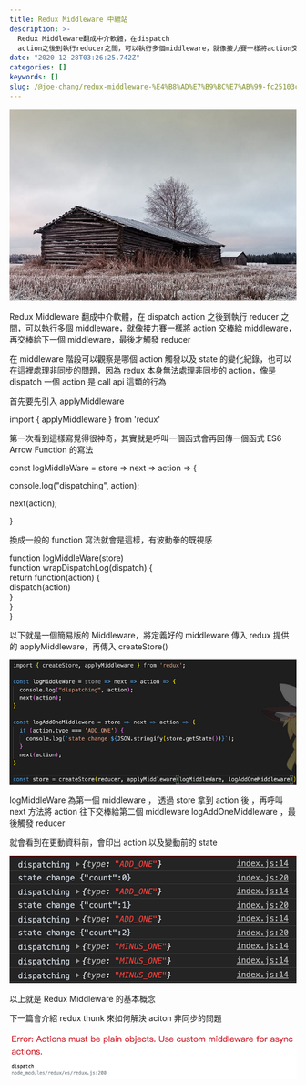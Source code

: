 ```yaml
---
title: Redux Middleware 中繼站
description: >-
  Redux Middleware翻成中介軟體，在dispatch
  action之後到執行reducer之間，可以執行多個middleware，就像接力賽一樣將action交棒給middleware，再交棒給下一個middleware，最後才觸發reducer
date: "2020-12-28T03:26:25.742Z"
categories: []
keywords: []
slug: /@joe-chang/redux-middleware-%E4%B8%AD%E7%B9%BC%E7%AB%99-fc25103c8e2f
---
```


![](/img/1__2NpcgH9dWVbYWX0GJO____fQ.jpeg)

Redux Middleware 翻成中介軟體，在 dispatch action 之後到執行 reducer 之間，可以執行多個 middleware，就像接力賽一樣將 action 交棒給 middleware，再交棒給下一個 middleware，最後才觸發 reducer

在 middleware 階段可以觀察是哪個 action 觸發以及 state 的變化紀錄，也可以在這裡處理非同步的問題，因為 redux 本身無法處理非同步的 action，像是 dispatch 一個 action 是 call api 這類的行為

首先要先引入 applyMiddleware

import { applyMiddleware } from 'redux'

第一次看到這樣寫覺得很神奇，其實就是呼叫一個函式會再回傳一個函式 ES6 Arrow Function 的寫法

const logMiddleWare = store => next => action => {

console.log("dispatching", action);

next(action);

}

換成一般的 function 寫法就會是這樣，有波動拳的既視感

function logMiddleWare(store)  
 function wrapDispatchLog(dispatch) {  
 return function(action) {  
 dispatch(action)  
 }  
 }  
}

以下就是一個簡易版的 Middleware，將定義好的 middleware 傳入 redux 提供的 applyMiddleware，再傳入 createStore()

![](/img/1__UidwJ6vCtDMlvN9Cq2mIQw.png)

logMiddleWare 為第一個 middleware ， 透過 store 拿到 action 後 ，再呼叫 next 方法將 action 往下交棒給第二個 middleware logAddOneMiddleware ，最後觸發 reducer

就會看到在更動資料前，會印出 action 以及變動前的 state

![](/img/1__2M__Yj__L__xEH31ECcV54ryg.png)

以上就是 Redux Middleware 的基本概念

下一篇會介紹 redux thunk 來如何解決 aciton 非同步的問題

![](/img/1__ekcM1PkJ3fMjDpeOWxRWJw.png)
